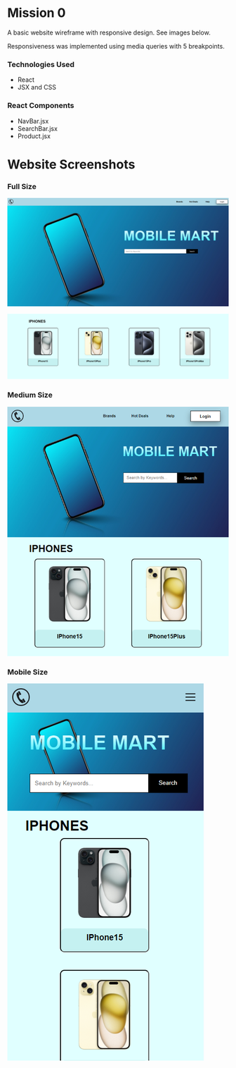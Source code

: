 # Mission 0

A basic website wireframe with responsive design. See images below.

Responsiveness was implemented using media queries with 5 breakpoints.

### Technologies Used
- React
- JSX and CSS

### React Components
- NavBar.jsx
- SearchBar.jsx
- Product.jsx

# Website Screenshots

### Full Size

![Image1](./Image1.png)

![Image1](./Image2.png)

### Medium Size

![Image1](./Image3.png)

### Mobile Size

![Image1](./Image4.png)

